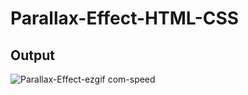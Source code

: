 # Parallax-Effect-HTML-CSS

## Output
![Parallax-Effect-ezgif com-speed](https://github.com/rishiirajanand/Parallax-Effect-HTML-CSS/assets/96072806/00ebd156-5d75-4d3f-bc38-a2dfca46676b)
